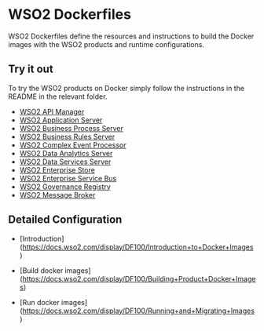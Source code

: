 # WSO2 Dockerfiles
WSO2 Dockerfiles define the resources and instructions to build the Docker images with the WSO2 products and runtime configurations.

## Try it out

To try the WSO2 products on Docker simply follow the instructions in the README in the relevant folder.
* [WSO2 API Manager](https://github.com/wso2/dockerfiles/tree/master/wso2am)
* [WSO2 Application Server](https://github.com/wso2/dockerfiles/tree/master/wso2as)
* [WSO2 Business Process Server](https://github.com/wso2/dockerfiles/tree/master/wso2bps)
* [WSO2 Business Rules Server](https://github.com/wso2/dockerfiles/tree/master/wso2brs)
* [WSO2 Complex Event Processor](https://github.com/wso2/dockerfiles/tree/master/wso2cep)
* [WSO2 Data Analytics Server](https://github.com/wso2/dockerfiles/tree/master/wso2das)
* [WSO2 Data Services Server](https://github.com/wso2/dockerfiles/tree/master/wso2dss)
* [WSO2 Enterprise Store](https://github.com/wso2/dockerfiles/tree/master/wso2es)
* [WSO2 Enterprise Service Bus](https://github.com/wso2/dockerfiles/tree/master/wso2esb)
* [WSO2 Governance Registry](https://github.com/wso2/dockerfiles/tree/master/wso2greg)
* [WSO2 Message Broker](https://github.com/wso2/dockerfiles/tree/master/wso2mb)

## Detailed Configuration

* [Introduction] (https://docs.wso2.com/display/DF100/Introduction+to+Docker+Images)

* [Build docker images] (https://docs.wso2.com/display/DF100/Building+Product+Docker+Images)

* [Run docker images] (https://docs.wso2.com/display/DF100/Running+and+Migrating+Images)
